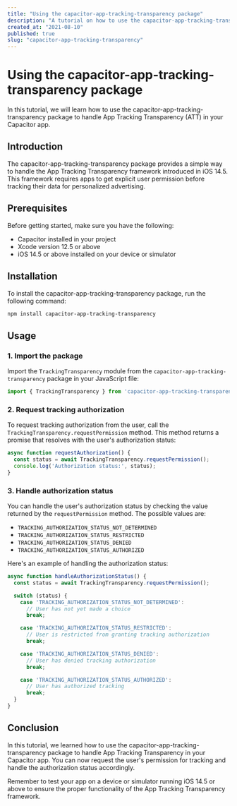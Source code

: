```yaml
---
title: "Using the capacitor-app-tracking-transparency package"
description: "A tutorial on how to use the capacitor-app-tracking-transparency package"
created_at: "2021-08-10"
published: true
slug: "capacitor-app-tracking-transparency"
---
```


# Using the capacitor-app-tracking-transparency package

In this tutorial, we will learn how to use the capacitor-app-tracking-transparency package to handle App Tracking Transparency (ATT) in your Capacitor app.

## Introduction

The capacitor-app-tracking-transparency package provides a simple way to handle the App Tracking Transparency framework introduced in iOS 14.5. This framework requires apps to get explicit user permission before tracking their data for personalized advertising.

## Prerequisites

Before getting started, make sure you have the following:

- Capacitor installed in your project
- Xcode version 12.5 or above
- iOS 14.5 or above installed on your device or simulator

## Installation

To install the capacitor-app-tracking-transparency package, run the following command:

```bash
npm install capacitor-app-tracking-transparency
```

## Usage

### 1. Import the package

Import the `TrackingTransparency` module from the `capacitor-app-tracking-transparency` package in your JavaScript file:

```javascript
import { TrackingTransparency } from 'capacitor-app-tracking-transparency';
```

### 2. Request tracking authorization

To request tracking authorization from the user, call the `TrackingTransparency.requestPermission` method. This method returns a promise that resolves with the user's authorization status:

```javascript
async function requestAuthorization() {
  const status = await TrackingTransparency.requestPermission();
  console.log('Authorization status:', status);
}
```

### 3. Handle authorization status

You can handle the user's authorization status by checking the value returned by the `requestPermission` method. The possible values are:

- `TRACKING_AUTHORIZATION_STATUS_NOT_DETERMINED`
- `TRACKING_AUTHORIZATION_STATUS_RESTRICTED`
- `TRACKING_AUTHORIZATION_STATUS_DENIED`
- `TRACKING_AUTHORIZATION_STATUS_AUTHORIZED`

Here's an example of handling the authorization status:

```javascript
async function handleAuthorizationStatus() {
  const status = await TrackingTransparency.requestPermission();

  switch (status) {
    case 'TRACKING_AUTHORIZATION_STATUS_NOT_DETERMINED':
      // User has not yet made a choice
      break;

    case 'TRACKING_AUTHORIZATION_STATUS_RESTRICTED':
      // User is restricted from granting tracking authorization
      break;

    case 'TRACKING_AUTHORIZATION_STATUS_DENIED':
      // User has denied tracking authorization
      break;

    case 'TRACKING_AUTHORIZATION_STATUS_AUTHORIZED':
      // User has authorized tracking
      break;
  }
}
```

## Conclusion

In this tutorial, we learned how to use the capacitor-app-tracking-transparency package to handle App Tracking Transparency in your Capacitor app. You can now request the user's permission for tracking and handle the authorization status accordingly.

Remember to test your app on a device or simulator running iOS 14.5 or above to ensure the proper functionality of the App Tracking Transparency framework.